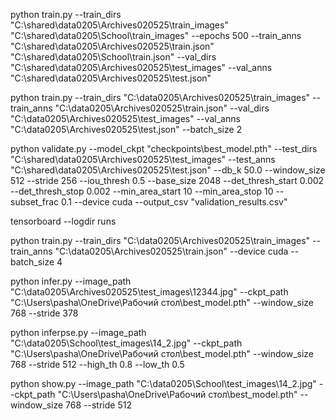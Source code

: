 python train.py --train_dirs "C:\shared\data0205\Archives020525\train_images" "C:\shared\data0205\School\train_images" --epochs 500 --train_anns "C:\shared\data0205\Archives020525\train.json" "C:\shared\data0205\School\train.json" --val_dirs   "C:\shared\data0205\Archives020525\test_images" --val_anns   "C:\shared\data0205\Archives020525\test.json"

python train.py --train_dirs "C:\data0205\Archives020525\train_images" --train_anns  "C:\data0205\Archives020525\train.json" --val_dirs   "C:\data0205\Archives020525\test_images" --val_anns   "C:\data0205\Archives020525\test.json" --batch_size 2

python validate.py --model_ckpt "checkpoints\best_model.pth" --test_dirs "C:\shared\data0205\Archives020525\test_images" --test_anns "C:\shared\data0205\Archives020525\test.json" --db_k 50.0 --window_size 512 --stride 256 --iou_thresh 0.5 --base_size 2048 --det_thresh_start 0.002 --det_thresh_stop 0.002 --min_area_start 10 --min_area_stop 10 --subset_frac 0.1 --device cuda --output_csv "validation_results.csv"

tensorboard --logdir runs


python train.py --train_dirs "C:\data0205\Archives020525\train_images" --train_anns  "C:\data0205\Archives020525\train.json" --device cuda --batch_size 4


python infer.py --image_path "C:\data0205\Archives020525\test_images\12344.jpg" --ckpt_path "C:\Users\pasha\OneDrive\Рабочий стол\best_model.pth" --window_size 768 --stride 378

python inferpse.py --image_path "C:\data0205\School\test_images\14_2.jpg" --ckpt_path "C:\Users\pasha\OneDrive\Рабочий стол\best_model.pth" --window_size 768 --stride 512 --high_th 0.8 --low_th 0.5

python show.py --image_path "C:\data0205\School\test_images\14_2.jpg" --ckpt_path "C:\Users\pasha\OneDrive\Рабочий стол\best_model.pth" --window_size 768 --stride 512